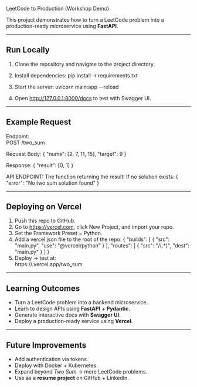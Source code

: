 LeetCode to Production (Workshop Demo)

This project demonstrates how to turn a LeetCode problem into a production-ready microservice using **FastAPI**.

---

## Run Locally

1. Clone the repository and navigate to the project directory.

2. Install dependencies:
   pip install -r requirements.txt

3. Start the server:
   uvicorn main:app --reload

4. Open http://127.0.0.1:8000/docs to test with Swagger UI.

---

## Example Request

Endpoint:  
POST /two_sum

Request Body:
{
  "nums": [2, 7, 11, 15],
  "target": 9
}

Response:
{
  "result": [0, 1]
}

API ENDPOINT:
The function returning the result!
If no solution exists:
{
  "error": "No two sum solution found"
}

---

## Deploying on Vercel

1. Push this repo to GitHub.  
2. Go to https://vercel.com, click New Project, and import your repo.  
3. Set the Framework Preset = Python.  
4. Add a vercel.json file to the root of the repo:
   {
     "builds": [
       { "src": "main.py", "use": "@vercel/python" }
     ],
     "routes": [
       { "src": "/(.*)", "dest": "main.py" }
     ]
   }
5. Deploy → test at:  
   https://<your-vercel-app>.vercel.app/two_sum

---

## Learning Outcomes

- Turn a LeetCode problem into a backend microservice.  
- Learn to design APIs using **FastAPI** + **Pydantic**.  
- Generate interactive docs with **Swagger UI**.  
- Deploy a production-ready service using **Vercel**.  

---

## Future Improvements

- Add authentication via tokens.  
- Deploy with Docker + Kubernetes.  
- Expand beyond *Two Sum* → more LeetCode problems.  
- Use as a **resume project** on GitHub + LinkedIn.  

